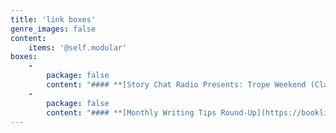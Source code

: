```yaml
---
title: 'link boxes'
genre_images: false
content:
    items: '@self.modular'
boxes:
    -
        package: false
        content: "#### **[Story Chat Radio Presents: Trope Weekend (Classes and Workshops)](https://www.storychatradio.com/trope-weekend)**\n\n[Monthly Writing Tips Round-Up](https://booklighteditorial.com/blog)\n\n[Light Up Voices](https://booklighteditorial.com/blog/light-up-voices)\n\n[Editing Services](https://booklighteditorial.com/services)\n\n[Contact](https://booklighteditorial.com/contact)\n\n[Story Chat Radio](https://www.storychatradio.com/)\n\n[Newsletter Sign-Up and Free Self-Editing Workbook](https://booklighteditorial.us15.list-manage.com/subscribe?u=41cbd1b3120b5a7852e2b113c&id=2186454ed1)\n"
    -
        package: false
        content: "#### **[Monthly Writing Tips Round-Up](https://booklighteditorial.com/blog)**\n\n"
---
```


